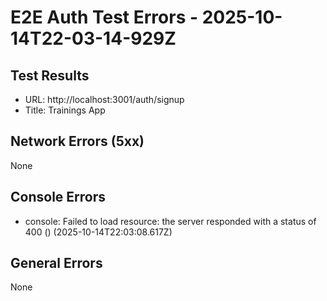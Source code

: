 # E2E Auth Test Errors - 2025-10-14T22-03-14-929Z

## Test Results
- URL: http://localhost:3001/auth/signup
- Title: Trainings App

## Network Errors (5xx)
None

## Console Errors
- console: Failed to load resource: the server responded with a status of 400 () (2025-10-14T22:03:08.617Z)

## General Errors
None
